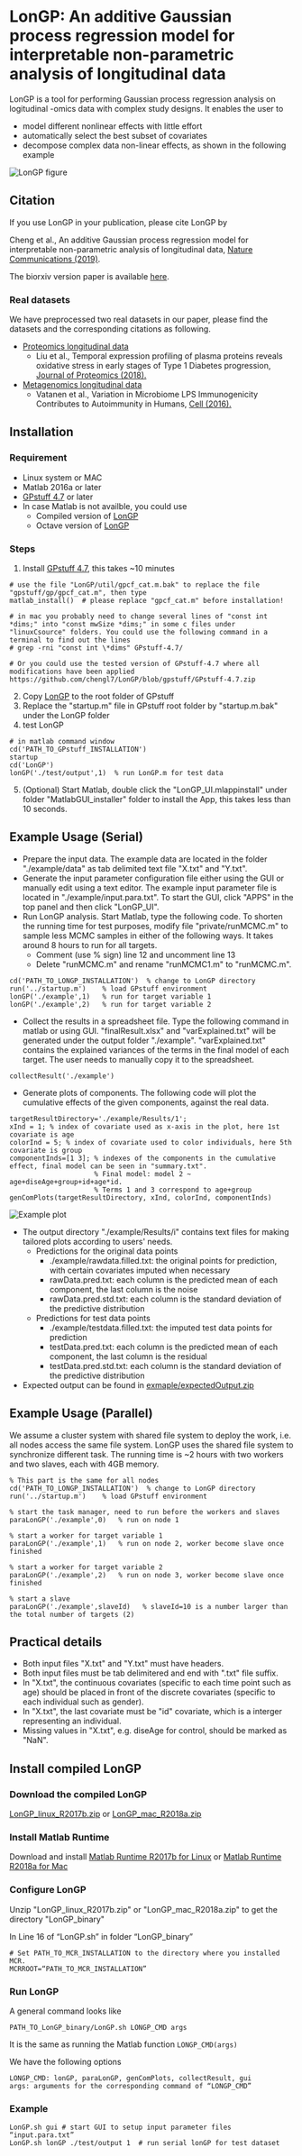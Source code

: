 # LonGP: An additive Gaussian process regression model for interpretable non-parametric analysis of longitudinal data

LonGP is a tool for performing Gaussian process regression analysis on logitudinal -omics data with complex study designs. It enables the user to 

* model different nonlinear effects with little effort 
* automatically select the best subset of covariates
* decompose complex data non-linear effects, as shown in the following example

![LonGP figure](./AdditiveGP-v8.png)

## Citation
If you use LonGP in your publication, please cite LonGP by

Cheng et al., An additive Gaussian process regression model for interpretable non-parametric analysis of longitudinal data, [Nature Communications (2019)](https://www.nature.com/articles/s41467-019-09785-8).

The biorxiv version paper is available [here](https://www.biorxiv.org/content/early/2018/02/06/259564).

### Real datasets
We have preprocessed two real datasets in our paper, please find the datasets and the corresponding citations as following.

* [Proteomics longitudinal data](./datasets/liuData.xlsx)
  * Liu et al., Temporal expression profiling of plasma proteins reveals oxidative stress in early stages of Type 1 Diabetes progression, [Journal of Proteomics (2018).](https://www.sciencedirect.com/science/article/pii/S1874391917303512?via%3Dihub) 
* [Metagenomics longitudinal data](./datasets/metagenomicsData.xlsx)
  * Vatanen et al., Variation in Microbiome LPS Immunogenicity Contributes to Autoimmunity in Humans, [Cell (2016).](https://www.cell.com/cell/fulltext/S0092-8674(16)30398-1)


## Installation
### Requirement
* Linux system or MAC
* Matlab 2016a or later
* [GPstuff 4.7](https://github.com/gpstuff-dev/gpstuff)  or later 
* In case Matlab is not availble, you could use 
  * Compiled version of [LonGP](#install-compiled-longp)
  * Octave version of [LonGP](https://github.com/chengl7/LonGP/tree/LonGP_Octave)

### Steps
1. Install [GPstuff 4.7](https://github.com/gpstuff-dev/gpstuff), this takes ~10 minutes

```
# use the file "LonGP/util/gpcf_cat.m.bak" to replace the file "gpstuff/gp/gpcf_cat.m", then type
matlab_install()  # please replace "gpcf_cat.m" before installation!

# in mac you probably need to change several lines of "const int *dims;" into "const mwSize *dims;" in some c files under "linuxCsource" folders. You could use the following command in a terminal to find out the lines
# grep -rni "const int \*dims" GPstuff-4.7/

# Or you could use the tested version of GPstuff-4.7 where all modifications have been applied
https://github.com/chengl7/LonGP/blob/gpstuff/GPstuff-4.7.zip
```

2. Copy [LonGP](https://github.com/chengl7/LonGP/archive/master.zip) to the root folder of GPstuff
3. Replace the "startup.m" file in GPstuff root folder by "startup.m.bak" under the LonGP folder
4. test LonGP

```
# in matlab command window
cd('PATH_TO_GPstuff_INSTALLATION') 
startup
cd('LonGP')
lonGP('./test/output',1)  % run LonGP.m for test data
```
5. (Optional) Start Matlab, double click the "LonGP\_UI.mlappinstall" under folder "MatlabGUI\_installer" folder to install the App, this takes less than 10 seconds.

## Example Usage (Serial)
* Prepare the input data. The example data are located in the folder "./example/data" as tab delimited text file "X.txt" and "Y.txt".
* Generate the input parameter configuration file either using the GUI or manually edit using a text editor. The example input parameter file is located in "./example/input.para.txt". To start the GUI, click "APPS" in the top panel and then click "LonGP_UI".
* Run LonGP analysis. Start Matlab, type the following code. To shorten the running time for test purposes, modify file "private/runMCMC.m" to sample less MCMC samples in either of the following ways.  It takes around 8 hours to run for all targets. 
	*  Comment (use % sign) line 12 and uncomment line 13
	*  Delete "runMCMC.m" and rename "runMCMC1.m" to "runMCMC.m".

```
cd('PATH_TO_LONGP_INSTALLATION')  % change to LonGP directory
run('../startup.m')    % load GPstuff environment
lonGP('./example',1)   % run for target variable 1
lonGP('./example',2)   % run for target variable 2
```
* Collect the results in a spreadsheet file. Type the following command in matlab or using GUI. "finalResult.xlsx" and "varExplained.txt" will be generated under the output folder "./example". "varExplained.txt" contains the explained variances of the terms in the final model of each target. The user needs to manually copy it to the spreadsheet.


```
collectResult('./example') 
```
* Generate plots of components. The following code will plot the cumulative effects of the given components, against the real data.


```
targetResultDirectory='./example/Results/1';
xInd = 1; % index of covariate used as x-axis in the plot, here 1st covariate is age
colorInd = 5; % index of covariate used to color individuals, here 5th covariate is group
componentInds=[1 3]; % indexes of the components in the cumulative effect, final model can be seen in "summary.txt".
                     % Final model: model 2 ~ age+diseAge+group+id+age*id. 
                     % Terms 1 and 3 correspond to age+group
genComPlots(targetResultDirectory, xInd, colorInd, componentInds)
```
![Example plot](./example/target_1-com_1+3.png)

* The output directory "./example/Results/i" contains text files for making tailored plots according to users' needs.
  * Predictions for the original data points
     * ./example/rawdata.filled.txt: the original points for prediction, with certain covariates imputed when necessary 
     * rawData.pred.txt: each column is the predicted mean of each component, the last column is the noise
     * rawData.pred.std.txt: each column is the standard deviation of the predictive distribution 
  * Predictions for test data points
     * ./example/testdata.filled.txt: the imputed test data points for prediction
     * testData.pred.txt: each column is the predicted mean of each component, the last column is the residual
     * testData.pred.std.txt: each column is the standard deviation of the predictive distribution 
* Expected output can be found in [exmaple/expectedOutput.zip](./example/expectedOutput.zip)

## Example Usage (Parallel)
We assume a cluster system with shared file system to deploy the work, i.e. all nodes access the same file system. LonGP uses the shared file system to synchronize different task. The running time is ~2 hours with two workers and two slaves, each with 4GB memory.

```
% This part is the same for all nodes
cd('PATH_TO_LONGP_INSTALLATION')  % change to LonGP directory
run('../startup.m')    % load GPstuff environment

% start the task manager, need to run before the workers and slaves
paraLonGP('./example',0)   % run on node 1

% start a worker for target variable 1
paraLonGP('./example',1)   % run on node 2, worker become slave once finished

% start a worker for target variable 2
paraLonGP('./example',2)   % run on node 3, worker become slave once finished

% start a slave 
paraLonGP('./example',slaveId)   % slaveId=10 is a number larger than the total number of targets (2)
```

## Practical details
* Both input files "X.txt" and "Y.txt" must have headers.
* Both input files must be tab delimitered and end with ".txt" file suffix. 
* In "X.txt", the continuous covariates (specific to each time point such as age) should be placed in front of the discrete covariates (specific to each individual such as gender). 
* In "X.txt", the last covariate must be "id" covariate, which is a interger representing an individual.
* Missing values in "X.txt", e.g. diseAge for control, should be marked as "NaN".


## Install compiled LonGP
### Download the compiled LonGP
[LonGP\_linux\_R2017b.zip](https://research.cs.aalto.fi/csb/software/longp/LonGP_linux_64bit_Matlab_R2017b.zip)  or [LonGP\_mac\_R2018a.zip](https://research.cs.aalto.fi/csb/software/longp/LonGP_mac_64bit_Matlab_R2018a.zip)

### Install Matlab Runtime

Download and install 
[Matlab Runtime R2017b for Linux](http://ssd.mathworks.com/supportfiles/downloads/R2017b/deployment_files/R2017b/installers/glnxa64/MCR_R2017b_glnxa64_installer.zip)
 or 
[Matlab Runtime R2018a for Mac](http://ssd.mathworks.com/supportfiles/downloads/R2018a/deployment_files/R2018a/installers/maci64/MCR_R2018a_maci64_installer.dmg.zip)


### Configure LonGP
Unzip "LonGP\_linux\_R2017b.zip" or "LonGP\_mac\_R2018a.zip" to get the directory "LonGP\_binary"

In Line 16 of “LonGP.sh” in folder “LonGP\_binary” 
```
# Set PATH_TO_MCR_INSTALLATION to the directory where you installed MCR.
MCRROOT=“PATH_TO_MCR_INSTALLATION” 
```

### Run LonGP
A general command looks like 

`PATH_TO_LonGP_binary/LonGP.sh LONGP_CMD args`

It is the same as running the Matlab function
`LONGP_CMD(args)`

We have the following options
```
LONGP_CMD: lonGP, paraLonGP, genComPlots, collectResult, gui
args: arguments for the corresponding command of “LONGP_CMD”
```

### Example
```
LonGP.sh gui # start GUI to setup input parameter files “input.para.txt”
LonGP.sh lonGP ./test/output 1  # run serial lonGP for test dataset 
```
